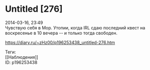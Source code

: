 Untitled [276]
===============

   
 2014-03-16, 23:49   
  Чувствую себя в Мор. Утопии, когда IRL сдаю последний квест на воскресенье в 10 вечера -- и только тогда свободен.   
    
 <https://diary.ru/~zHz00/p196253438_untitled-276.htm>   
   
 Теги:   
 [[Наблюдения]]   
 ID: p196253438